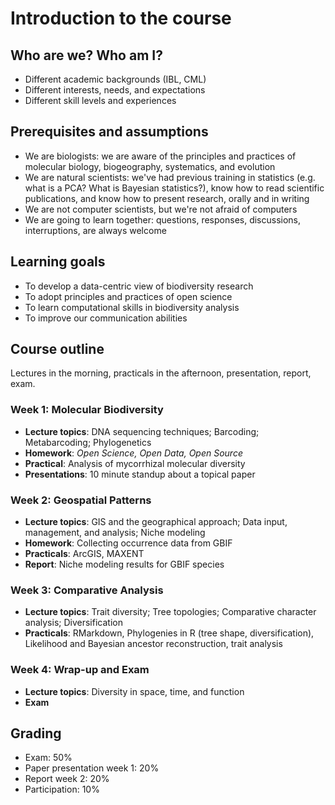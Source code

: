 Introduction to the course
==========================

Who are we? Who am I?
---------------------
- Different academic backgrounds (IBL, CML)
- Different interests, needs, and expectations
- Different skill levels and experiences

Prerequisites and assumptions
-----------------------------
- We are biologists: we are aware of the principles and 
  practices of molecular biology, biogeography, systematics,
  and evolution
- We are natural scientists: we've had previous training
  in statistics (e.g. what is a PCA? What is Bayesian 
  statistics?), know how to read scientific publications, 
  and know how to present research, orally and in writing
- We are not computer scientists, but we're not afraid of
  computers
- We are going to learn together: questions, responses,
  discussions, interruptions, are always welcome

Learning goals
--------------
- To develop a data-centric view of biodiversity research
- To adopt principles and practices of open science
- To learn computational skills in biodiversity analysis
- To improve our communication abilities

Course outline
--------------
Lectures in the morning, practicals in the afternoon, 
presentation, report, exam.

### Week 1: Molecular Biodiversity
- **Lecture topics**: DNA sequencing techniques; Barcoding; 
  Metabarcoding; Phylogenetics
- **Homework**: _Open Science, Open Data, Open Source_
- **Practical**: Analysis of mycorrhizal molecular diversity
- **Presentations**: 10 minute standup about a topical paper

### Week 2: Geospatial Patterns
- **Lecture topics**: GIS and the geographical approach;
  Data input, management, and analysis; Niche modeling
- **Homework**: Collecting occurrence data from GBIF
- **Practicals**: ArcGIS, MAXENT
- **Report**: Niche modeling results for GBIF species

### Week 3: Comparative Analysis
- **Lecture topics**: Trait diversity; Tree topologies;
  Comparative character analysis; Diversification
- **Practicals**: RMarkdown, Phylogenies in R (tree shape,
  diversification), Likelihood and Bayesian ancestor 
  reconstruction, trait analysis

### Week 4: Wrap-up and Exam
- **Lecture topics**: Diversity in space, time, and function
- **Exam**

Grading
-------
- Exam: 50%
- Paper presentation week 1: 20%
- Report week 2: 20%
- Participation: 10%